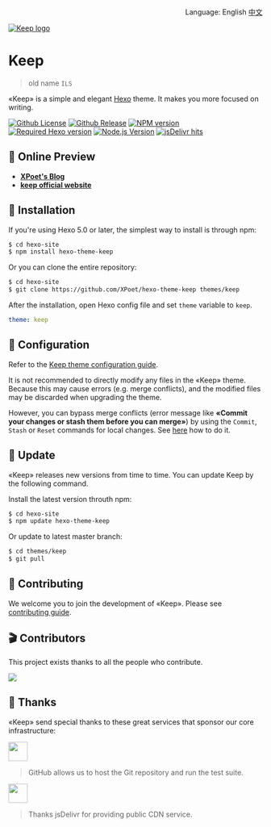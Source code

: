 <div align="right">
  Language:
  English
  <a title="Chinese" href="docs/README_zh-CN.md">中文</a>
</div>

<a href="https://xpoet.cn"><img align="center" alt="Keep logo" src="https://cdn.jsdelivr.net/gh/XPoet/image-hosting@master/hexo-theme-keep/keep-logo-desc.31muhob1mfi0.svg"></a>

# Keep
> old name `ILS`

«Keep» is a simple and elegant [Hexo](https://hexo.io) theme. It makes you more focused on writing.

[![Github License](https://img.shields.io/github/license/XPoet/hexo-theme-keep.svg?style=flat-square)](https://github.com/XPoet/hexo-theme-ils/blob/master/LICENSE)
[![Github Release](https://img.shields.io/github/release/XPoet/hexo-theme-keep.svg?style=flat-square)](https://github.com/XPoet/hexo-theme-ils/releases)
[![NPM version](https://img.shields.io/npm/v/hexo-theme-keep?color=red&logo=npm&style=flat-square)](https://www.npmjs.com/package/hexo-theme-keep)
[![Required Hexo version](https://img.shields.io/badge/hexo-%3E=5.0.0-blue?style=flat-square&logo=hexo)](https://hexo.io)
[![Node.js Version](https://img.shields.io/badge/node-%3E=12.0-success.svg?style=flat-square&logo=Node.js&longCache=true)](https://hexo.io)
[![jsDelivr hits](https://img.shields.io/jsdelivr/npm/hm/hexo-theme-keep?style=flat-square&logo=jsdelivr)](https://www.jsdelivr.com/package/npm/hexo-theme-keep)

## :star2: Online Preview

- **[XPoet's Blog](https://xpoet.cn/)**
- **[keep official website](https://keep.xpoet.cn/)**

## :rocket: Installation

If you're using Hexo 5.0 or later, the simplest way to install is through npm:

```sh
$ cd hexo-site
$ npm install hexo-theme-keep
```

Or you can clone the entire repository:

```sh
$ cd hexo-site
$ git clone https://github.com/XPoet/hexo-theme-keep themes/keep
```

After the installation, open Hexo config file and set `theme` variable to `keep`.

```yml
theme: keep
```

## :wrench: Configuration

Refer to the [Keep theme configuration guide](https://keep.xpoet.cn/2020/11/Keep-主题配置指南/).

It is not recommended to directly modify any files in the «Keep» theme. Because this may cause errors (e.g. merge conflicts), and the modified files may be discarded when upgrading the theme.

However, you can bypass merge conflicts (error message like **«Commit your changes or stash them before you can merge»**) by using the `Commit`, `Stash` or `Reset` commands for local changes. See [here](https://stackoverflow.com/a/15745424/5861495) how to do it.

## :dart: Update

«Keep» releases new versions from time to time. You can update Keep by the following command.

Install the latest version throuth npm:

```sh
$ cd hexo-site
$ npm update hexo-theme-keep
```

Or update to latest master branch:

```sh
$ cd themes/keep
$ git pull
```

## :art: Contributing

We welcome you to join the development of «Keep». Please see [contributing guide](https://keep.xpoet.cn/2020/11/Keep-代码贡献指南/).

## :clapper: Contributors

This project exists thanks to all the people who contribute.

<a href="https://github.com/XPoet/hexo-theme-keep/graphs/contributors">
  <img src="https://opencollective.com/hexo-theme-keep/contributors.svg?width=880">
</a>

## :sparkling_heart: Thanks

«Keep» send special thanks to these great services that sponsor our core infrastructure:

<a href="https://github.com"><img height="38" src="https://cdn.jsdelivr.net/gh/XPoet/image-hosting@master/hexo-theme-keep/GitHub-LOGO.5sq0168mirg0.png"></a>

> GitHub allows us to host the Git repository and run the test suite.

<a href="https://www.jsdelivr.com"><img height="38" src="https://cdn.jsdelivr.net/gh/XPoet/image-hosting@master/hexo-theme-keep/jsDelivr-LOGO.png"></a>

> Thanks jsDelivr for providing public CDN service.
